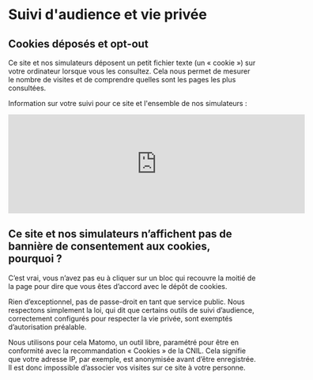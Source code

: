 # Suivi d'audience et vie privée

## Cookies déposés et opt-out

Ce site et nos simulateurs déposent un petit fichier texte (un « cookie ») sur votre ordinateur lorsque vous les consultez. Cela nous permet de mesurer le nombre de visites et de comprendre quelles sont les pages les plus consultées.

Information sur votre suivi pour ce site et l'ensemble de nos simulateurs :

<iframe
style="border: 0; height: 200px; width: 600px;"
src="https://stats.data.gouv.fr/index.php?module=CoreAdminHome&action=optOut&language=fr&backgroundColor=&fontColor=&fontSize=&fontFamily="
></iframe>

## Ce site et nos simulateurs n’affichent pas de bannière de consentement aux cookies, pourquoi ?

C’est vrai, vous n’avez pas eu à cliquer sur un bloc qui recouvre la moitié de la page pour dire que vous êtes d’accord avec le dépôt de cookies.

Rien d’exceptionnel, pas de passe-droit en tant que service public. Nous respectons simplement la loi, qui dit que certains outils de suivi d’audience, correctement configurés pour respecter la vie privée, sont exemptés d’autorisation préalable.

Nous utilisons pour cela Matomo, un outil libre, paramétré pour être en conformité avec la recommandation « Cookies » de la CNIL. Cela signifie que votre adresse IP, par exemple, est anonymisée avant d’être enregistrée. Il est donc impossible d’associer vos visites sur ce site à votre personne.
